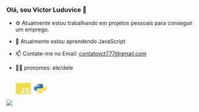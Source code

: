<h3> Olá, sou Victor Luduvice 👋</h3>

- ⚙ Atualmente estou trabalhando em projetos pessoais para conseguir um emprego.
- 🌸 Atualmente estou aprendendo JavaScript
- 📫 Contate-me no Email: contatovct777@gmail.com
- 🐱‍👤 pronomes: ele/dele

   <div style="display: inline_block"><br>
  <img align="center" alt="Rafa-Js" height="30" width="40" src="https://raw.githubusercontent.com/devicons/devicon/master/icons/javascript/javascript-plain.svg">
  <img align="center" alt="Rafa-Python" height="30" width="40" src="https://raw.githubusercontent.com/devicons/devicon/master/icons/python/python-original.svg"> 

 <div>
  <a href="https://instagram.com/gaarajkk/" target="_blank"><img src="https://img.shields.io/badge/-Instagram-%23E4405F?style=for-the-badge&logo=instagram&logoColor=white" target="_blank"></a>

</div>  
